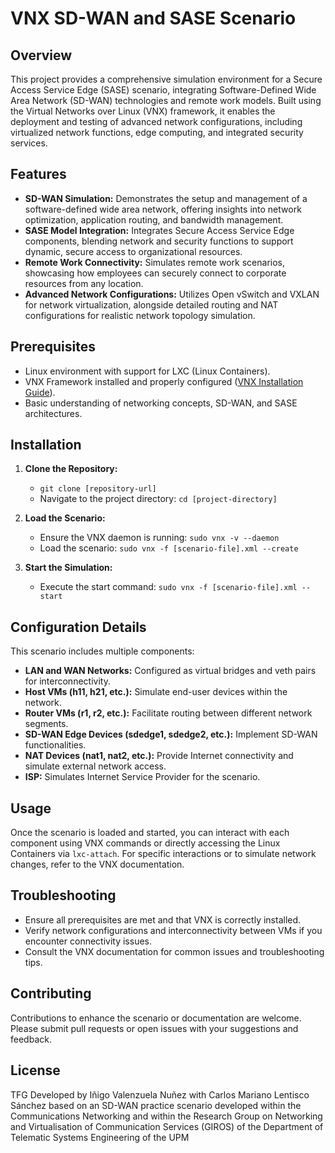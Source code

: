 # VNX SD-WAN and SASE Scenario

## Overview

This project provides a comprehensive simulation environment for a Secure Access Service Edge (SASE) scenario, integrating Software-Defined Wide Area Network (SD-WAN) technologies and remote work models. Built using the Virtual Networks over Linux (VNX) framework, it enables the deployment and testing of advanced network configurations, including virtualized network functions, edge computing, and integrated security services.

## Features

- **SD-WAN Simulation:** Demonstrates the setup and management of a software-defined wide area network, offering insights into network optimization, application routing, and bandwidth management.
- **SASE Model Integration:** Integrates Secure Access Service Edge components, blending network and security functions to support dynamic, secure access to organizational resources.
- **Remote Work Connectivity:** Simulates remote work scenarios, showcasing how employees can securely connect to corporate resources from any location.
- **Advanced Network Configurations:** Utilizes Open vSwitch and VXLAN for network virtualization, alongside detailed routing and NAT configurations for realistic network topology simulation.

## Prerequisites

- Linux environment with support for LXC (Linux Containers).
- VNX Framework installed and properly configured ([VNX Installation Guide](http://web.dit.upm.es/vnxwiki/index.php/Docintro)).
- Basic understanding of networking concepts, SD-WAN, and SASE architectures.

## Installation

1. **Clone the Repository:**
   - `git clone [repository-url]`
   - Navigate to the project directory: `cd [project-directory]`

2. **Load the Scenario:**
   - Ensure the VNX daemon is running: `sudo vnx -v --daemon`
   - Load the scenario: `sudo vnx -f [scenario-file].xml --create`

3. **Start the Simulation:**
   - Execute the start command: `sudo vnx -f [scenario-file].xml --start`

## Configuration Details

This scenario includes multiple components:

- **LAN and WAN Networks:** Configured as virtual bridges and veth pairs for interconnectivity.
- **Host VMs (h11, h21, etc.):** Simulate end-user devices within the network.
- **Router VMs (r1, r2, etc.):** Facilitate routing between different network segments.
- **SD-WAN Edge Devices (sdedge1, sdedge2, etc.):** Implement SD-WAN functionalities.
- **NAT Devices (nat1, nat2, etc.):** Provide Internet connectivity and simulate external network access.
- **ISP:** Simulates Internet Service Provider for the scenario.

## Usage

Once the scenario is loaded and started, you can interact with each component using VNX commands or directly accessing the Linux Containers via `lxc-attach`. For specific interactions or to simulate network changes, refer to the VNX documentation.

## Troubleshooting

- Ensure all prerequisites are met and that VNX is correctly installed.
- Verify network configurations and interconnectivity between VMs if you encounter connectivity issues.
- Consult the VNX documentation for common issues and troubleshooting tips.

## Contributing

Contributions to enhance the scenario or documentation are welcome. Please submit pull requests or open issues with your suggestions and feedback.

## License

TFG Developed by Iñigo Valenzuela Nuñez with Carlos Mariano Lentisco Sánchez based on an SD-WAN practice scenario developed within the Communications Networking and within the Research Group on Networking and Virtualisation of Communication Services (GIROS) of the Department of Telematic Systems Engineering of the UPM
